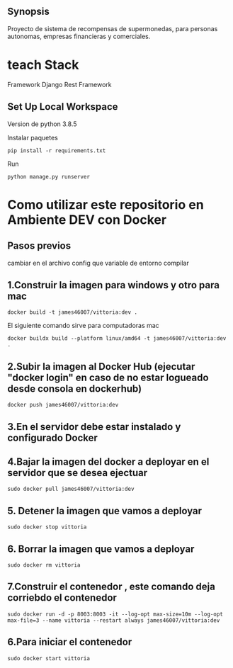 ## Synopsis
Proyecto de sistema de recompensas de supermonedas, para personas autonomas, empresas financieras y comerciales.


# teach Stack
Framework Django Rest Framework

## Set Up Local Workspace

Version de python 3.8.5

Instalar paquetes
```shell
pip install -r requirements.txt
```

Run
```shell
python manage.py runserver
```

# Como utilizar este repositorio en Ambiente DEV con Docker

## Pasos previos
cambiar en el archivo config que variable de entorno compilar

## 1.Construir la imagen para windows y otro para mac
```shell
docker build -t james46007/vittoria:dev .
```
El siguiente comando sirve para computadoras mac
```shell
docker buildx build --platform linux/amd64 -t james46007/vittoria:dev .
```

## 2.Subir la imagen al Docker Hub (ejecutar "docker login" en caso de no estar logueado desde consola en dockerhub)
```shell
docker push james46007/vittoria:dev
```

## 3.En el servidor debe estar instalado y configurado Docker
## 4.Bajar la imagen del docker a deployar en el servidor que se desea ejectuar
```shell
sudo docker pull james46007/vittoria:dev
```

## 5. Detener la imagen que vamos a deployar
```shell
sudo docker stop vittoria
```

## 6. Borrar la imagen que vamos a deployar
```shell
sudo docker rm vittoria
```

## 7.Construir el contenedor , este comando deja corriebdo el contenedor
```shell
sudo docker run -d -p 8003:8003 -it --log-opt max-size=10m --log-opt max-file=3 --name vittoria --restart always james46007/vittoria:dev
```

## 6.Para iniciar el contenedor
```shell
sudo docker start vittoria
```
